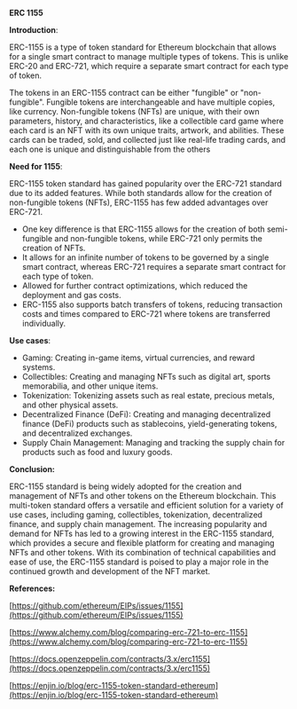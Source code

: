 **ERC 1155**

**Introduction**:

ERC-1155 is a type of token standard for Ethereum blockchain that allows for a single smart contract to manage multiple types of tokens. This is unlike ERC-20 and ERC-721, which require a separate smart contract for each type of token.

The tokens in an ERC-1155 contract can be either "fungible" or "non-fungible". Fungible tokens are interchangeable and have multiple copies, like currency. Non-fungible tokens (NFTs) are unique, with their own parameters, history, and characteristics, like a collectible card game where each card is an NFT with its own unique traits, artwork, and abilities. These cards can be traded, sold, and collected just like real-life trading cards, and each one is unique and distinguishable from the others

**Need for 1155**:

ERC-1155 token standard has gained popularity over the ERC-721 standard due to its added features. While both standards allow for the creation of non-fungible tokens (NFTs), ERC-1155 has few added advantages over ERC-721.

- One key difference is that ERC-1155 allows for the creation of both semi-fungible and non-fungible tokens, while ERC-721 only permits the creation of NFTs.
- It allows for an infinite number of tokens to be governed by a single smart contract, whereas ERC-721 requires a separate smart contract for each type of token.
- Allowed for further contract optimizations, which reduced the deployment and gas costs.
- ERC-1155 also supports batch transfers of tokens, reducing transaction costs and times compared to ERC-721 where tokens are transferred individually.

**Use cases**:

- Gaming: Creating in-game items, virtual currencies, and reward systems.
- Collectibles: Creating and managing NFTs such as digital art, sports memorabilia, and other unique items.
- Tokenization: Tokenizing assets such as real estate, precious metals, and other physical assets.
- Decentralized Finance (DeFi): Creating and managing decentralized finance (DeFi) products such as stablecoins, yield-generating tokens, and decentralized exchanges.
- Supply Chain Management: Managing and tracking the supply chain for products such as food and luxury goods.

**Conclusion:**

ERC-1155 standard is being widely adopted for the creation and management of NFTs and other tokens on the Ethereum blockchain. This multi-token standard offers a versatile and efficient solution for a variety of use cases, including gaming, collectibles, tokenization, decentralized finance, and supply chain management. The increasing popularity and demand for NFTs has led to a growing interest in the ERC-1155 standard, which provides a secure and flexible platform for creating and managing NFTs and other tokens. With its combination of technical capabilities and ease of use, the ERC-1155 standard is poised to play a major role in the continued growth and development of the NFT market.

**References:**

[https://github.com/ethereum/EIPs/issues/1155](https://github.com/ethereum/EIPs/issues/1155)

[https://www.alchemy.com/blog/comparing-erc-721-to-erc-1155](https://www.alchemy.com/blog/comparing-erc-721-to-erc-1155)

[https://docs.openzeppelin.com/contracts/3.x/erc1155](https://docs.openzeppelin.com/contracts/3.x/erc1155)

[https://enjin.io/blog/erc-1155-token-standard-ethereum](https://enjin.io/blog/erc-1155-token-standard-ethereum)
